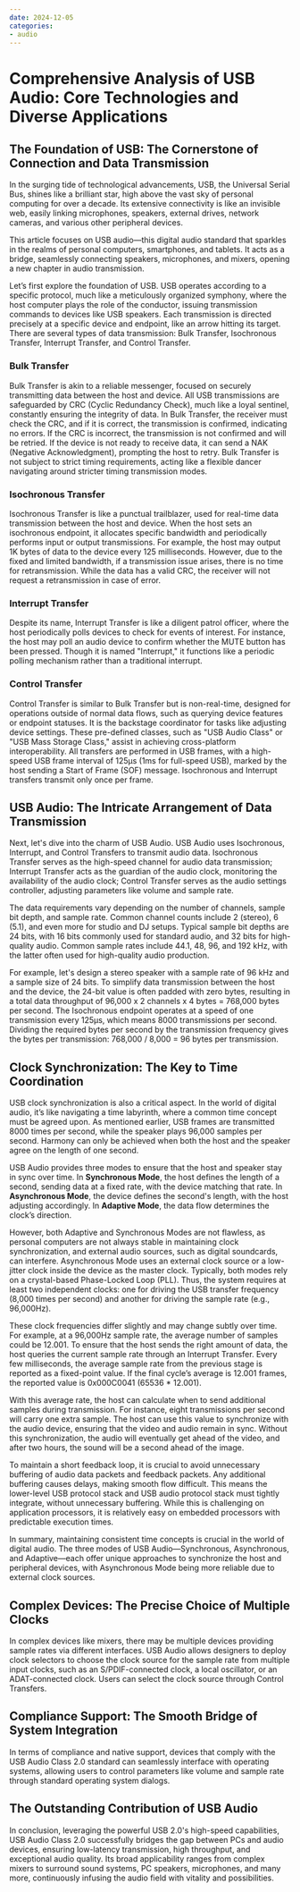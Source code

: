 ```yaml
---
date: 2024-12-05
categories:
- audio
---
```


# Comprehensive Analysis of USB Audio: Core Technologies and Diverse Applications

## The Foundation of USB: The Cornerstone of Connection and Data Transmission

In the surging tide of technological advancements, USB, the Universal Serial Bus, shines like a brilliant star, high above the vast sky of personal computing for over a decade. Its extensive connectivity is like an invisible web, easily linking microphones, speakers, external drives, network cameras, and various other peripheral devices.

This article focuses on USB audio—this digital audio standard that sparkles in the realms of personal computers, smartphones, and tablets. It acts as a bridge, seamlessly connecting speakers, microphones, and mixers, opening a new chapter in audio transmission.

Let’s first explore the foundation of USB. USB operates according to a specific protocol, much like a meticulously organized symphony, where the host computer plays the role of the conductor, issuing transmission commands to devices like USB speakers. Each transmission is directed precisely at a specific device and endpoint, like an arrow hitting its target. There are several types of data transmission: Bulk Transfer, Isochronous Transfer, Interrupt Transfer, and Control Transfer.

### Bulk Transfer
Bulk Transfer is akin to a reliable messenger, focused on securely transmitting data between the host and device. All USB transmissions are safeguarded by CRC (Cyclic Redundancy Check), much like a loyal sentinel, constantly ensuring the integrity of data. In Bulk Transfer, the receiver must check the CRC, and if it is correct, the transmission is confirmed, indicating no errors. If the CRC is incorrect, the transmission is not confirmed and will be retried. If the device is not ready to receive data, it can send a NAK (Negative Acknowledgment), prompting the host to retry. Bulk Transfer is not subject to strict timing requirements, acting like a flexible dancer navigating around stricter timing transmission modes.

### Isochronous Transfer
Isochronous Transfer is like a punctual trailblazer, used for real-time data transmission between the host and device. When the host sets an isochronous endpoint, it allocates specific bandwidth and periodically performs input or output transmissions. For example, the host may output 1K bytes of data to the device every 125 milliseconds. However, due to the fixed and limited bandwidth, if a transmission issue arises, there is no time for retransmission. While the data has a valid CRC, the receiver will not request a retransmission in case of error.

### Interrupt Transfer
Despite its name, Interrupt Transfer is like a diligent patrol officer, where the host periodically polls devices to check for events of interest. For instance, the host may poll an audio device to confirm whether the MUTE button has been pressed. Though it is named "Interrupt," it functions like a periodic polling mechanism rather than a traditional interrupt.

### Control Transfer
Control Transfer is similar to Bulk Transfer but is non-real-time, designed for operations outside of normal data flows, such as querying device features or endpoint statuses. It is the backstage coordinator for tasks like adjusting device settings. These pre-defined classes, such as "USB Audio Class" or "USB Mass Storage Class," assist in achieving cross-platform interoperability. All transfers are performed in USB frames, with a high-speed USB frame interval of 125μs (1ms for full-speed USB), marked by the host sending a Start of Frame (SOF) message. Isochronous and Interrupt transfers transmit only once per frame.

## USB Audio: The Intricate Arrangement of Data Transmission

Next, let's dive into the charm of USB Audio. USB Audio uses Isochronous, Interrupt, and Control Transfers to transmit audio data. Isochronous Transfer serves as the high-speed channel for audio data transmission; Interrupt Transfer acts as the guardian of the audio clock, monitoring the availability of the audio clock; Control Transfer serves as the audio settings controller, adjusting parameters like volume and sample rate.

The data requirements vary depending on the number of channels, sample bit depth, and sample rate. Common channel counts include 2 (stereo), 6 (5.1), and even more for studio and DJ setups. Typical sample bit depths are 24 bits, with 16 bits commonly used for standard audio, and 32 bits for high-quality audio. Common sample rates include 44.1, 48, 96, and 192 kHz, with the latter often used for high-quality audio production.

For example, let's design a stereo speaker with a sample rate of 96 kHz and a sample size of 24 bits. To simplify data transmission between the host and the device, the 24-bit value is often padded with zero bytes, resulting in a total data throughput of 96,000 x 2 channels x 4 bytes = 768,000 bytes per second. The Isochronous endpoint operates at a speed of one transmission every 125μs, which means 8000 transmissions per second. Dividing the required bytes per second by the transmission frequency gives the bytes per transmission: 768,000 / 8,000 = 96 bytes per transmission.

## Clock Synchronization: The Key to Time Coordination

USB clock synchronization is also a critical aspect. In the world of digital audio, it’s like navigating a time labyrinth, where a common time concept must be agreed upon. As mentioned earlier, USB frames are transmitted 8000 times per second, while the speaker plays 96,000 samples per second. Harmony can only be achieved when both the host and the speaker agree on the length of one second.

USB Audio provides three modes to ensure that the host and speaker stay in sync over time. In **Synchronous Mode**, the host defines the length of a second, sending data at a fixed rate, with the device matching that rate. In **Asynchronous Mode**, the device defines the second's length, with the host adjusting accordingly. In **Adaptive Mode**, the data flow determines the clock’s direction.

However, both Adaptive and Synchronous Modes are not flawless, as personal computers are not always stable in maintaining clock synchronization, and external audio sources, such as digital soundcards, can interfere. Asynchronous Mode uses an external clock source or a low-jitter clock inside the device as the master clock. Typically, both modes rely on a crystal-based Phase-Locked Loop (PLL). Thus, the system requires at least two independent clocks: one for driving the USB transfer frequency (8,000 times per second) and another for driving the sample rate (e.g., 96,000Hz).

These clock frequencies differ slightly and may change subtly over time. For example, at a 96,000Hz sample rate, the average number of samples could be 12.001. To ensure that the host sends the right amount of data, the host queries the current sample rate through an Interrupt Transfer. Every few milliseconds, the average sample rate from the previous stage is reported as a fixed-point value. If the final cycle’s average is 12.001 frames, the reported value is 0x000C0041 (65536 * 12.001).

With this average rate, the host can calculate when to send additional samples during transmission. For instance, eight transmissions per second will carry one extra sample. The host can use this value to synchronize with the audio device, ensuring that the video and audio remain in sync. Without this synchronization, the audio will eventually get ahead of the video, and after two hours, the sound will be a second ahead of the image.

To maintain a short feedback loop, it is crucial to avoid unnecessary buffering of audio data packets and feedback packets. Any additional buffering causes delays, making smooth flow difficult. This means the lower-level USB protocol stack and USB audio protocol stack must tightly integrate, without unnecessary buffering. While this is challenging on application processors, it is relatively easy on embedded processors with predictable execution times.

In summary, maintaining consistent time concepts is crucial in the world of digital audio. The three modes of USB Audio—Synchronous, Asynchronous, and Adaptive—each offer unique approaches to synchronize the host and peripheral devices, with Asynchronous Mode being more reliable due to external clock sources.

## Complex Devices: The Precise Choice of Multiple Clocks

In complex devices like mixers, there may be multiple devices providing sample rates via different interfaces. USB Audio allows designers to deploy clock selectors to choose the clock source for the sample rate from multiple input clocks, such as an S/PDIF-connected clock, a local oscillator, or an ADAT-connected clock. Users can select the clock source through Control Transfers.

## Compliance Support: The Smooth Bridge of System Integration

In terms of compliance and native support, devices that comply with the USB Audio Class 2.0 standard can seamlessly interface with operating systems, allowing users to control parameters like volume and sample rate through standard operating system dialogs.

## The Outstanding Contribution of USB Audio

In conclusion, leveraging the powerful USB 2.0's high-speed capabilities, USB Audio Class 2.0 successfully bridges the gap between PCs and audio devices, ensuring low-latency transmission, high throughput, and exceptional audio quality. Its broad applicability ranges from complex mixers to surround sound systems, PC speakers, microphones, and many more, continuously infusing the audio field with vitality and possibilities.
